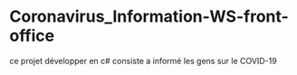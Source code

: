 # Coronavirus_Information-WS-front-office
ce projet développer en c# consiste a informé les gens sur le COVID-19
